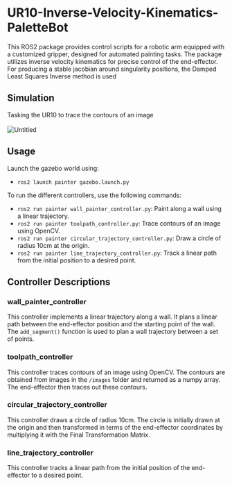 # UR10-Inverse-Velocity-Kinematics-PaletteBot
This ROS2 package provides control scripts for a robotic arm equipped with a customized gripper, designed for automated painting tasks. The package utilizes inverse velocity kinematics for precise control of the end-effector. For producing a stable jacobian around singularity positions, the Damped Least Squares Inverse method is used

## Simulation
Tasking the UR10 to trace the contours of an image <br> <br>
![Untitled](https://github.com/Apoorv-1009/UR10-Inverse-Velocity-Kinematics-PaletteBot/assets/57452076/5d519a42-fc0f-4e8b-a535-db22bec6f45d)

## Usage
Launch the gazebo world using: 
- `ros2 launch painter gazebo.launch.py`

To run the different controllers, use the following commands:
- `ros2 run painter wall_painter_controller.py`: Paint along a wall using a linear trajectory.
- `ros2 run painter toolpath_controller.py`: Trace contours of an image using OpenCV.
- `ros2 run painter circular_trajectory_controller.py`: Draw a circle of radius 10cm at the origin.
- `ros2 run painter line_trajectory_controller.py`: Track a linear path from the initial position to a desired point.

## Controller Descriptions

### wall_painter_controller

This controller implements a linear trajectory along a wall. It plans a linear path between the end-effector position and the starting point of the wall. The `add_segment()` function is used to plan a wall trajectory between a set of points.

### toolpath_controller

This controller traces contours of an image using OpenCV. The contours are obtained from images in the `/images` folder and returned as a numpy array. The end-effector then traces out these contours.

### circular_trajectory_controller

This controller draws a circle of radius 10cm. The circle is initially drawn at the origin and then transformed in terms of the end-effector coordinates by multiplying it with the Final Transformation Matrix.

### line_trajectory_controller

This controller tracks a linear path from the initial position of the end-effector to a desired point.




